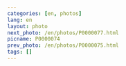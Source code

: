 ```yaml
---
categories: [en, photos]
lang: en
layout: photo
next_photo: /en/photos/P0000077.html
picname: P0000074
prev_photo: /en/photos/P0000075.html
tags: []
---
```

